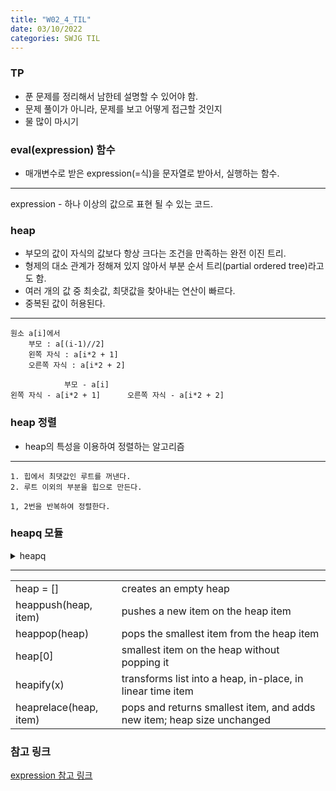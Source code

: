 ```yaml
---
title: "W02_4_TIL"
date: 03/10/2022
categories: SWJG TIL
---
```


### TP
- 푼 문제를 정리해서 남한테 설명할 수 있어야 함.
- 문제 풀이가 아니라, 문제를 보고 어떻게 접근할 것인지
- 물 많이 마시기

### eval(expression) 함수

- 매개변수로 받은 expression(=식)을 문자열로 받아서, 실행하는 함수.
<hr/>

expression - 하나 이상의 값으로 표현 될 수 있는 코드.

### heap
- 부모의 값이 자식의 값보다 항상 크다는 조건을 만족하는 완전 이진 트리.
- 형제의 대소 관계가 정해져 있지 않아서 부분 순서 트리(partial ordered tree)라고도 함.
- 여러 개의 값 중 최솟값, 최댓값을 찾아내는 연산이 빠르다.
- 중복된 값이 허용된다.
<hr/>

    원소 a[i]에서
        부모 : a[(i-1)//2]
        왼쪽 자식 : a[i*2 + 1]
        오른쪽 자식 : a[i*2 + 2]

                부모 - a[i]
    왼쪽 자식 - a[i*2 + 1]      오른쪽 자식 - a[i*2 + 2]

### heap 정렬
- heap의 특성을 이용하여 정렬하는 알고리즘

<hr/>

    1. 힙에서 최댓값인 루트를 꺼낸다.
    2. 루트 이외의 부분을 힙으로 만든다.
    
    1, 2번을 반복하여 정렬한다.

### heapq 모듈

<details>
<summary> heapq </summary>
<div markdown='1'>

    Heap queue algorithm (a.k.a. priority queue).

    Heaps are arrays for which a[k] <= a[2*k+1] and a[k] <= a[2*k+2] for all k, counting elements from 0. For the sake of comparison, non-existing elements are considered to be infinite. The interesting property of a heap is that a[0] is always its smallest element.

    Our API differs from textbook heap algorithms as follows:

    We use 0-based indexing. 
    This makes the relationship between the index for a node and the indexes for its children slightly less obvious, but is more suitable since Python uses 0-based indexing.

    Our heappop() method returns the smallest item, not the largest.

    These two make it possible to view the heap as a regular Python list
    without surprises: heap[0] is the smallest item, and heap.sort() maintains the heap invariant!
</div>
</details>

--- 

|                           |                                                                           |
| ------------------------- | ------------------------------------------------------------------------- |
| heap = []                 | creates an empty heap                                                     |
| heappush(heap, item)      | pushes a new item on the heap item                                        |
| heappop(heap)             | pops the smallest item from the heap item                                 |
| heap[0]                   | smallest item on the heap without popping it                              |
| heapify(x)                | transforms list into a heap, in-place, in linear time item                |
| heaprelace(heap, item)    | pops and returns smallest item, and adds new item; heap size unchanged    |

### 참고 링크

[expression 참고 링크](https://www.hackerearth.com/practice/python/working-with-data/expressions/tutorial/)